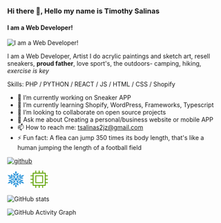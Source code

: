 ### Hi there 👋, Hello my name is Timothy Salinas
#### I am a Web Developer!
![I am a Web Developer!](https://t4.ftcdn.net/jpg/02/64/70/53/360_F_264705387_gcTPVMKS4uS9yyloiGAEe1FdwQXfETNk.jpg)

 I am a Web Developer, Artist I do acrylic paintings and sketch art, resell sneakers, **proud father**, love sport's, the outdoors- camping, hiking, *exercise is key* 

Skills: PHP / PYTHON / REACT / JS / HTML / CSS / Shopify

- 🔭 I’m currently working on Sneaker APP 
- 🌱 I’m currently learning Shopify, WordPress, Frameworks, Typescript 
- 👯 I’m looking to collaborate on open source projects 
- 💬 Ask me about Creating a personal/business website or mobile APP 
- 📫 How to reach me: tsalinas2jz@gmail.com 
- ⚡ Fun fact: A flea can jump 350 times its body length, that's like a human jumping the length of a football field 


[<img src='https://cdn.jsdelivr.net/npm/simple-icons@3.0.1/icons/github.svg' alt='github' height='40'>](https://github.com/tsalinas945)  

<a href='https://archiveprogram.github.com/'><img src='https://raw.githubusercontent.com/acervenky/animated-github-badges/master/assets/acbadge.gif' width='40' height='40'></a> <a href='https://docs.github.com/en/developers'><img src='https://raw.githubusercontent.com/acervenky/animated-github-badges/master/assets/devbadge.gif' width='40' height='40'></a> 

![GitHub stats](https://github-readme-stats.vercel.app/api?username=tsalinas945&show_icons=true)  

![GitHub Activity Graph](https://activity-graph.herokuapp.com/graph?username=tsalinas945)  


